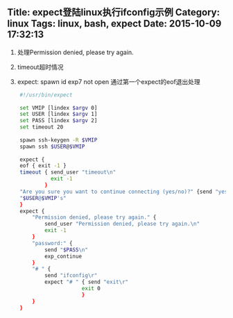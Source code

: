Title: expect登陆linux执行ifconfig示例
Category: linux
Tags: linux, bash, expect
Date: 2015-10-09 17:32:13
---


1. 处理Permission denied, please try again.

2. timeout超时情况

3.  expect: spawn id exp7 not open 通过第一个expect的eof退出处理

~~~ bash
	#!/usr/bin/expect
	
	set VMIP [lindex $argv 0]
	set USER [lindex $argv 1]
	set PASS [lindex $argv 2]
	set timeout 20
	
	spawn ssh-keygen -R $VMIP
	spawn ssh $USER@$VMIP
	
	expect {
	eof { exit -1 }
	timeout { send_user "timeout\n"
			  exit -1
			}
	"Are you sure you want to continue connecting (yes/no)?" {send "yes\r"}
	"$USER@$VMIP's"
	}
	expect {
		"Permission denied, please try again." { 
			send_user "Permission denied, please try again.\n"
	        exit -1
		}
		"password:" {
			send "$PASS\n"
			exp_continue
		}
		"# " {
			send "ifconfig\r"
	        expect "# " { send "exit\r"
						exit 0
						}
		}
	}
~~~

